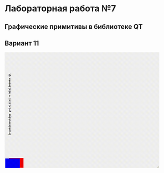 # Лабораторная работа №7

## Графические примитивы в библиотеке QT

## Вариант 11

![gif](img/1.gif)
